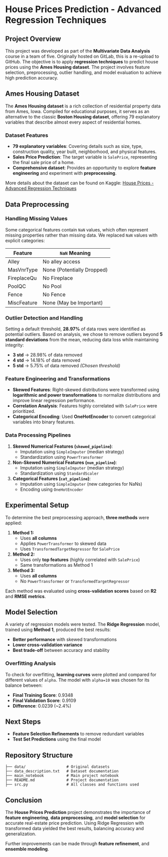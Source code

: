 # House Prices Prediction - Advanced Regression Techniques

## Project Overview

This project was developed as part of the **Multivariate Data Analysis** course in a team of five. Originally hosted on GitLab, this is a re-upload to GitHub. The objective is to apply **regression techniques** to predict house prices using the **Ames Housing dataset**. The project involves feature selection, preprocessing, outlier handling, and model evaluation to achieve high prediction accuracy.

## Ames Housing Dataset

The **Ames Housing dataset** is a rich collection of residential property data from Ames, Iowa. Compiled for educational purposes, it serves as an alternative to the classic **Boston Housing dataset**, offering 79 explanatory variables that describe almost every aspect of residential homes.

### Dataset Features

- **79 explanatory variables**: Covering details such as size, type, construction quality, year built, neighborhood, and physical features.
- **Sales Price Prediction**: The target variable is `SalePrice`, representing the final sale price of a home.
- **Comprehensive dataset**: Provides an opportunity to explore **feature engineering** and experiment with **preprocessing**.

More details about the dataset can be found on Kaggle: [House Prices - Advanced Regression Techniques](https://www.kaggle.com/competitions/house-prices-advanced-regression-techniques/overview)

## Data Preprocessing

### Handling Missing Values

Some categorical features contain `NaN` values, which often represent missing properties rather than missing data. We replaced `NaN` values with explicit categories:

| Feature        | `NaN` Meaning |
|---------------|---------------|
| Alley        | No alley access |
| MasVnrType   | None (Potentially Dropped) |
| FireplaceQu  | No Fireplace |
| PoolQC       | No Pool |
| Fence        | No Fence |
| MiscFeature  | None (May be Important) |

### Outlier Detection and Handling

Setting a default threshold, **28.97%** of data rows were identified as potential outliers. Based on analysis, we chose to remove outliers beyond **5 standard deviations** from the mean, reducing data loss while maintaining integrity:

- **3 std** → 28.98% of data removed
- **4 std** → 14.18% of data removed
- **5 std** → 5.75% of data removed *(Chosen threshold)*

### Feature Engineering and Transformations

- **Skewed Features**: Right-skewed distributions were transformed using **logarithmic and power transformations** to normalize distributions and improve linear regression performance.
- **Correlation Analysis**: Features highly correlated with `SalePrice` were prioritized.
- **Categorical Encoding**: Used **OneHotEncoder** to convert categorical variables into binary features.

### Data Processing Pipelines

1. **Skewed Numerical Features (`skewed_pipeline`)**:
   - Imputation using `SimpleImputer` (median strategy)
   - Standardization using `PowerTransformer`
2. **Non-Skewed Numerical Features (`num_pipeline`)**:
   - Imputation using `SimpleImputer` (median strategy)
   - Standardization using `StandardScaler`
3. **Categorical Features (`cat_pipeline`)**:
   - Imputation using `SimpleImputer` (new categories for NaNs)
   - Encoding using `OneHotEncoder`

## Experimental Setup

To determine the best preprocessing approach, **three methods** were applied:

1. **Method 1:**
   - Uses **all columns**
   - Applies `PowerTransformer` to skewed data
   - Uses `TransformedTargetRegressor` for `SalePrice`
2. **Method 2:**
   - Uses only **top features** (highly correlated with `SalePrice`)
   - Same transformations as Method 1
3. **Method 3:**
   - Uses **all columns**
   - No `PowerTransformer` or `TransformedTargetRegressor`

Each method was evaluated using **cross-validation scores** based on **R2** and **RMSE metrics**.

## Model Selection

A variety of regression models were tested. The **Ridge Regression** model, trained using **Method 1**, produced the best results:

- **Better performance** with skewed transformations
- **Lower cross-validation variance**
- **Best trade-off** between accuracy and stability

### Overfitting Analysis

To check for overfitting, **learning curves** were plotted and compared for different values of `alpha`. The model with `alpha=10` was chosen for its balance between:

- **Final Training Score**: 0.9348
- **Final Validation Score**: 0.9109
- **Difference**: 0.0239 (~2.4%)

## Next Steps

- **Feature Selection Refinements** to remove redundant variables
- **Test Set Predictions** using the final model

## Repository Structure

```
├── data/                  # Original datasets
├── data_description.txt   # Dataset documentation
├── main_notebook          # Main project notebook
├── README.md              # Project documentation
├── src.py                 # All classes and functions used
```

## Conclusion

The **House Prices Prediction** project demonstrates the importance of **feature engineering**, **data preprocessing**, and **model selection** for accurate real-estate price prediction. Using Ridge Regression with transformed data yielded the best results, balancing accuracy and generalization.

Further improvements can be made through **feature refinement**, and **ensemble modeling**.
